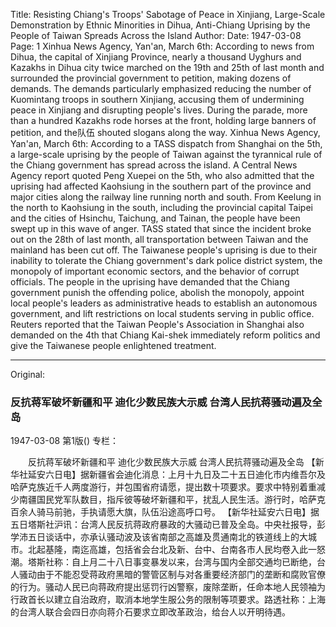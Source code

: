 Title: Resisting Chiang's Troops' Sabotage of Peace in Xinjiang, Large-Scale Demonstration by Ethnic Minorities in Dihua, Anti-Chiang Uprising by the People of Taiwan Spreads Across the Island
Author:
Date: 1947-03-08
Page: 1
Xinhua News Agency, Yan'an, March 6th: According to news from Dihua, the capital of Xinjiang Province, nearly a thousand Uyghurs and Kazakhs in Dihua city twice marched on the 19th and 25th of last month and surrounded the provincial government to petition, making dozens of demands. The demands particularly emphasized reducing the number of Kuomintang troops in southern Xinjiang, accusing them of undermining peace in Xinjiang and disrupting people's lives. During the parade, more than a hundred Kazakhs rode horses at the front, holding large banners of petition, and the队伍 shouted slogans along the way.
    Xinhua News Agency, Yan'an, March 6th: According to a TASS dispatch from Shanghai on the 5th, a large-scale uprising by the people of Taiwan against the tyrannical rule of the Chiang government has spread across the island. A Central News Agency report quoted Peng Xuepei on the 5th, who also admitted that the uprising had affected Kaohsiung in the southern part of the province and major cities along the railway line running north and south. From Keelung in the north to Kaohsiung in the south, including the provincial capital Taipei and the cities of Hsinchu, Taichung, and Tainan, the people have been swept up in this wave of anger. TASS stated that since the incident broke out on the 28th of last month, all transportation between Taiwan and the mainland has been cut off. The Taiwanese people's uprising is due to their inability to tolerate the Chiang government's dark police district system, the monopoly of important economic sectors, and the behavior of corrupt officials. The people in the uprising have demanded that the Chiang government punish the offending police, abolish the monopoly, appoint local people's leaders as administrative heads to establish an autonomous government, and lift restrictions on local students serving in public office. Reuters reported that the Taiwan People's Association in Shanghai also demanded on the 4th that Chiang Kai-shek immediately reform politics and give the Taiwanese people enlightened treatment.



<hr /> 

Original: 


### 反抗蒋军破坏新疆和平  迪化少数民族大示威  台湾人民抗蒋骚动遍及全岛

1947-03-08
第1版()
专栏：

　　反抗蒋军破坏新疆和平
    迪化少数民族大示威
    台湾人民抗蒋骚动遍及全岛
    【新华社延安六日电】据新疆省会迪化消息：上月十九日及二十五日迪化市内维吾尔及哈萨克族近千人两度游行，并包围省府请愿，提出数十项要求。要求中特别着重减少南疆国民党军队数目，指斥彼等破坏新疆和平，扰乱人民生活。游行时，哈萨克百余人骑马前驰，手执请愿大旗，队伍沿途高呼口号。
    【新华社延安六日电】据五日塔斯社沪讯：台湾人民反抗蒋政府暴政的大骚动已普及全岛。中央社报导，彭学沛五日谈话中，亦承认骚动波及该省南部之高雄及贯通南北的铁道线上的大城市。北起基隆，南迄高雄，包括省会台北及新、台中、台南各市人民均卷入此一怒潮。塔斯社称：自上月二十八日事变暴发以来，台湾与国内全部交通均已断绝，台人骚动由于不能忍受蒋政府黑暗的警管区制与对各重要经济部门的垄断和腐败官僚的行为。骚动人民已向蒋政府提出惩罚行凶警察，废除垄断，任命本地人民领袖为行政首长以建立自治政府，取消本地学生服公务的限制等项要求。路透社称：上海的台湾人联合会四日亦向蒋介石要求立即改革政治，给台人以开明待遇。
